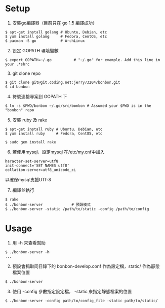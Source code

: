 # Setup
1. 安裝go編譯器（目前只在 go 1.5 編譯成功）
```
$ apt-get install golang # Ubuntu, Debian, etc
$ yum install golang     # Fedora, CentOS, etc
$ pacman -S go           # ArchLinux
```

2. 設定 GOPATH 環境變數
```
$ export GOPATH=~/.go          # "~/.go" for example. Add this line in your .*shrc
```

3. git clone repo
```
$ git clone git@git.coding.net:jerry73204/bonbon.git
$ cd bonbon
```

4. 符號連接專案到 GOPATH 下
```
$ ln -s $PWD/bonbon ~/.go/src/bonbon # Assumed your $PWD is in the "bonbon" repo
```

5. 安裝 ruby 及 rake
```
$ apt-get install ruby # Ubuntu, Debian, etc
$ yum install ruby     # Fedora, CentOS, etc

$ sudo gem install rake
```

6. 若使用mysql，設定mysql
在/etc/my.cnf中加入
```
haracter-set-server=utf8
init-connect='SET NAMES utf8'
collation-server=utf8_unicode_ci
```
以確保mysql支援UTf-8

7. 編譯並執行
```
$ rake
$ ./bonbon-server             # 預設模式
$ ./bonbon-server -static /path/to/static -config /path/to/config
```

# Usage
1. 用 -h 來查看幫助
```
$ ./bonbon-server -h
...
```

2. 預設會抓取同目錄下的 bonbon-develop.conf 作為設定檔，static/ 作為靜態檔案位置
```
$ ./bonbon-server
```

3. 使用 -config 參數指定設定檔， -static 來指定靜態檔案的位置
```
$ ./bonbon-server -config path/to/config_file -static path/to/static/
```
